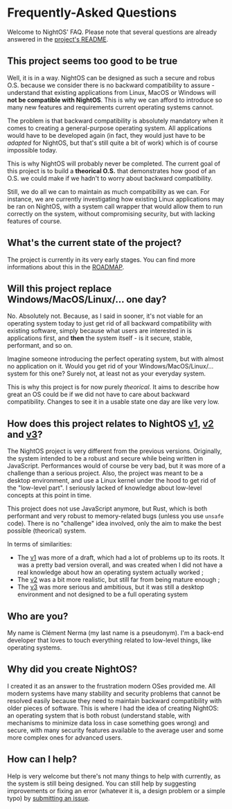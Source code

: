 # Frequently-Asked Questions

Welcome to NightOS' FAQ. Please note that several questions are already answered in the [project's README](../README.md).

## This project seems too good to be true

Well, it is in a way. NightOS can be designed as such a secure and robus O.S. because we consider there is no backward compatibility to assure - understand that existing applications from Linux, MacOS or Windows will **not be compatible with NightOS**. This is why we can afford to introduce so many new features and requirements current operating systems cannot.

The problem is that backward compatibility is absolutely mandatory when it comes to creating a general-purpose operating system. All applications would have to be developed again (in fact, they would just have to be _adapted_ for NightOS, but that's still quite a bit of work) which is of course impossible today.

This is why NightOS will probably never be completed. The current goal of this project is to build a **theorical O.S.** that demonstrates how good of an O.S. we could make if we hadn't to worry about backward compatibility.

Still, we do all we can to maintain as much compatibility as we can. For instance, we are currently investigating how existing Linux applications may be ran on NightOS, with a system call wrapper that would allow them to run correctly on the system, without compromising security, but with lacking features of course.

## What's the current state of the project?

The project is currently in its very early stages. You can find more informations about this in the [ROADMAP](project/roadmap.md).

## Will this project replace Windows/MacOS/Linux/... one day?

No. Absolutely not. Because, as I said in sooner, it's not viable for an operating system today to just get rid of all backward compatibility with existing software, simply because what users are interested in is applications first, and **then** the system itself - is it secure, stable, performant, and so on.

Imagine someone introducing the perfect operating system, but with almost no application on it. Would you get rid of your Windows/MacOS/Linux/... system for this one? Surely not, at least not as your everyday system.

This is why this project is for now purely *theorical*. It aims to describe how great an OS could be if we did not have to care about backward compatibility. Changes to see it in a usable state one day are like very low.

## How does this project relates to NightOS [v1](https://github.com/ClementNerma/NightOS-v1), [v2](https://github.com/ClementNerma/NightOS-v2) and [v3](https://github.com/ClementNerma/NightOS-v3)?

The NightOS project is very different from the previous versions. Originally, the system intended to be a robust and secure while being written in JavaScript. Performances would of course be very bad, but it was more of a challenge than a serious project. Also, the project was meant to be a desktop environment, and use a Linux kernel under the hood to get rid of the "low-level part". I seriously lacked of knowledge about low-level concepts at this point in time.

This project does not use JavaScript anymore, but Rust, which is both performant and very robust to memory-related bugs (unless you use `unsafe` code). There is no "challenge" idea involved, only the aim to make the best possible (theorical) system.

In terms of similarities:

* The [v1](https://github.com/ClementNerma/NightOS-v1) was more of a draft, which had a lot of problems up to its roots. It was a pretty bad version overall, and was created when I did not have a real knowledge about how an operating system actually worked ;
* The [v2](https://github.com/ClementNerma/NightOS-v2) was a bit more realistic, but still far from being mature enough ;
* The [v3](https://github.com/ClementNerma/NightOS-v3) was more serious and ambitious, but it was still a desktop environment and not designed to be a full operating system

## Who are you?

My name is Clément Nerma (my last name is a pseudonym). I'm a back-end developer that loves to touch everything related to low-level things, like operating systems.

## Why did you create NightOS?

I created it as an answer to the frustration modern OSes provided me. All modern systems have many stability and security problems that cannot be resolved easily because they need to maintain backward compatibility with older pieces of software.
This is where I had the idea of creating NightOS: an operating system that is both robust (understand stable, with mechanisms to minimize data loss in case something goes wrong) and secure, with many security features available to the average user and some more complex ones for advanced users.

## How can I help?

Help is very welcome but there's not many things to help with currently, as the system is still being designed. You can still help by suggesting improvements or fixing an error (whatever it is, a design problem or a simple typo) by [submitting an issue](https://github.com/ClementNerma/NightOS/issues/new).
